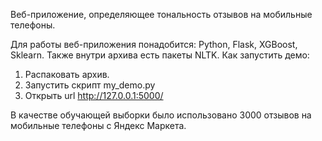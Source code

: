 Веб-приложение, определяющее тональность отзывов на мобильные телефоны.

Для работы веб-приложения понадобится: Python, Flask, XGBoost, Sklearn. Также внутри архива есть пакеты NLTK.
Как запустить демо:
1. Распаковать архив.
2. Запустить скрипт my_demo.py
3. Открыть url http://127.0.0.1:5000/

В качестве обучающей выборки было использовано 3000 отзывов на мобильные телефоны с Яндекс Маркета. 

